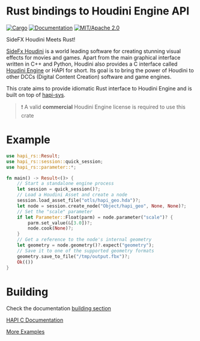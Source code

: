 # Rust bindings to Houdini Engine API

[![Cargo](https://img.shields.io/crates/v/hapi-rs.svg)](https://crates.io/crates/hapi-rs)
[![Documentation](https://docs.rs/hapi-rs/badge.svg)](https://docs.rs/hapi-rs)
[![MIT/Apache 2.0](https://img.shields.io/badge/license-MIT%2FApache-blue.svg)](./LICENSE)

SideFX Houdini Meets Rust!

[SideFx Houdini](https://www.sidefx.com/) is a world leading software for creating stunning visual effects for movies
and games. Apart from the main graphical interface written in C++ and Python, Houdini also provides a C interface
called [Houdini Engine](https://www.sidefx.com/products/houdini-engine/) or HAPI for short. Its goal is to bring the
power of Houdini to other DCCs (Digital Content Creation) software and game engines.

This crate aims to provide idiomatic Rust interface to Houdini Engine and is built on top
of [hapi-sys](https://crates.io/crates/hapi-sys).

> :exclamation: A valid **commercial** Houdini Engine license is required to use this crate

# Example

```rust
use hapi_rs::Result;
use hapi_rs::session::quick_session;
use hapi_rs::parameter::*;

fn main() -> Result<()> {
    // Start a standalone engine process
    let session = quick_session()?;
    // Load a Houdini Asset and create a node
    session.load_asset_file("otls/hapi_geo.hda")?;
    let node = session.create_node("Object/hapi_geo", None, None)?;
    // Set the "scale" parameter
    if let Parameter::Float(parm) = node.parameter("scale")? {
        parm.set_value(&[3.0])?;
        node.cook(None)?;
    }
    // Get a reference to the node's internal geometry
    let geometry = node.geometry()?.expect("geometry");
    // Save it to one of the supported geometry formats
    geometry.save_to_file("/tmp/output.fbx")?;
    Ok(())
}
```

# Building

Check the documentation [building section](https://docs.rs/hapi-rs/latest/hapi_rs/#building-and-running)

[HAPI C Documentation](https://www.sidefx.com/docs/hengine/)

[More Examples](https://github.com/alexxbb/hapi-rs/tree/main/examples)
